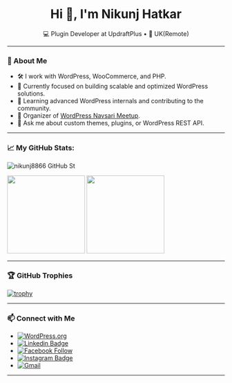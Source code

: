 <h1 align="center">Hi 👋, I'm Nikunj Hatkar</h1>
<p align="center">
  💻 Plugin Developer at UpdraftPlus • 📍 UK(Remote)
</p>

---

### 🚀 About Me

- 🛠️ I work with WordPress, WooCommerce, and PHP.
- 🎯 Currently focused on building scalable and optimized WordPress solutions.
- 🧠 Learning advanced WordPress internals and contributing to the community.
- 🌱 Organizer of [WordPress Navsari Meetup](https://www.meetup.com/wordpress-navsari).
- 💬 Ask me about custom themes, plugins, or WordPress REST API.

---

### 📈 My GitHub Stats:

<p align="left"> <img src="https://komarev.com/ghpvc/?username=nikunj8866&label=Profile%20views&color=0e75b6&style=flat" alt="nikunj8866 GitHub St" /> </p>

<p>
  <img height="180em" src="https://github-readme-stats.vercel.app/api?username=nikunj8866&show_icons=true&hide_border=false&&count_private=true&include_all_commits=true" />
  <img height="180em" src="https://github-readme-stats.vercel.app/api/top-langs/?username=nikunj8866&show_icons=true&hide_border=false&layout=compact&langs_count=8"/>
</p>

---

### 🏆 GitHub Trophies

[![trophy](https://github-profile-trophy.vercel.app/?username=nikunj8866&margin-w=15)](https://github.com/ryo-ma/github-profile-trophy)

---

### 📫 Connect with Me

- [![WordPress.org](https://img.shields.io/badge/WordPress.org-nikunj8866-blue?logo=wordpress&logoColor=white)](https://profiles.wordpress.org/nikunj8866)
- [![Linkedin Badge](https://img.shields.io/badge/-LinkedIn-0e76a8?style=flat-square&logo=Linkedin&logoColor=white)](https://www.linkedin.com/in/nikunj-hatkar-81878ab9/)
- [![Facebook Follow](https://img.shields.io/badge/%20-Facebook-black?color=14171A&labelColor=1976d2&logo=facebook&logoColor=ffffff)](https://www.facebook.com/nikunj.hatkar/)
- [![Instagram Badge](https://img.shields.io/badge/-Instagram-e4405f?style=flat-square&logo=Instagram&logoColor=white)](https://www.instagram.com/hatkarnikunj_gopi/)
- [![Gmail](https://img.shields.io/badge/%20-@Email-black?color=14171A&labelColor=D44638&logo=gmail&logoColor=fff)](mailto:nikunj8866@gmail.com)

---
